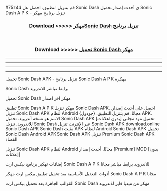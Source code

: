 #75z4d قم بتنزيل التطبيق. احصل عل Sonic Dash  ى أحدث إصدار.تحميل Sonic Dash  A P K - تنزيل برنامج مهكر



<div align="center">
<h3>Download >>>>> <a href="https://ar-sites.web.app/?ar= Sonic Dash ">مهكرSonic Dash  تنزيل برنامج</a></h3><br>

<h3>Download >>>>> <a href="https://ar-sites.web.app/?ar= Sonic Dash ">تحميل Sonic Dash  مهكر</a></h3>
</div>


----------------------------------------------------------

----------------------------------------------------------

----------------------------------------------------------

----------------------------------------------------------


تحميل Sonic Dash  APK - تنزيل برنامج Sonic Dash  A P K مهكرة

Sonic Dash  برابط مباشر للاندرويد

تحميل Sonic Dash  مهكر اخر اصدار

تطبيق Sonic Dash  A P K مهكر
تنزيل Sonic Dash  APK. احصل على أحدث إصدار.
تنزيل Sonic Dash  APK لنظام Android مجانًا.
قم بتنزيل التطبيق. {جودول} APK. الاسم هو نسخة أندرويد.
تحميل Sonic Dash  APK [بدون اعلانات]
تحميل مود مجاني للاندرويد.
تنزيل Sonic Dash  عبر الإنترنت
تنزيل Sonic Dash  APK
download.online Sonic Dash  APK
Sonic Dash  مثبت APK لنظام Android
Sonic Dash  APK
تحميل Sonic Dash  Android APK
Sonic Dash  APK تنزيل Premium
Sonic Dash  APK الفضاء

تنزيل Sonic Dash  APK لنظام Android مجانًا. أحدث إصدار [Premium] MOD [بدون إعلانات]

إضافات تهكير برنامج بيكس ارت Sonic Dash  A P K للاندرويد برابط مباشر مجانا

أدوات التعديل الأساسية بعد تحميل تطبيق بيكس ارت مهكر Sonic Dash  A P K مجانا

القوالب الجاهزة بعد تحميل بيكس ارت Sonic Dash  مهكر من ميديا فاير للاندرويد



